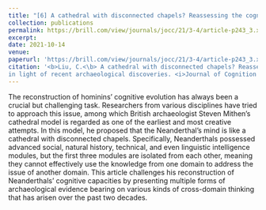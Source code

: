 ```yaml
---
title: "[6] A cathedral with disconnected chapels? Reassessing the cognitive capacities of Neanderthals in light of recent archaeological discoveries"
collection: publications
permalink: https://brill.com/view/journals/jocc/21/3-4/article-p243_3.xml
excerpt: 
date: 2021-10-14
venue: 
paperurl: 'https://brill.com/view/journals/jocc/21/3-4/article-p243_3.xml'
citation: '<b>Liu, C.<\b> A cathedral with disconnected chapels? Reassessing the cognitive capacities of Neanderthals
in light of recent archaeological discoveries. <i>Journal of Cognition and Culture</i>, 21(3-4), 243-260.'
---
```


The reconstruction of hominins’ cognitive evolution has always been a crucial but challenging task. Researchers from various disciplines have tried to approach this issue, among which British archaeologist Steven Mithen’s cathedral model is regarded as one of the earliest and most creative attempts. In this model, he proposed that the Neanderthal’s mind is like a cathedral with disconnected chapels. Specifically, Neanderthals possessed advanced social, natural history, technical, and even linguistic intelligence modules, but the first three modules are isolated from each other, meaning they cannot effectively use the knowledge from one domain to address the issue of another domain. This article challenges his reconstruction of Neanderthals’ cognitive capacities by presenting multiple forms of archaeological evidence bearing on various kinds of cross-domain thinking that has arisen over the past two decades.



